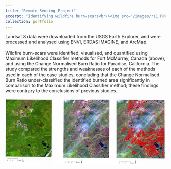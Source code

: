 ```yaml
---
title: "Remote Sensing Project"
excerpt: "Identifying wildfire burn-scars<br/><img src='/images/rs1.PNG' width=500 height=300 >"
collection: portfolio
---
```


Landsat 8 data were downloaded from the USGS Earth Explorer, and were processed and analysed using ENVI, ERDAS IMAGINE, and ArcMap.
<br>
<br>Wildfire burn-scars were identified, visualised, and quantified using Maximum Likelihood Classifier methods for Fort McMurray, Canada (above), and using the Change
Normalised Burn Ratio for Paradise, California. The study compared the strengths and weaknesses of each of the methods used in each of the case studies, concluding that
the Change Normalised Burn Ratio under-classified the identified burned area significantly in comparison to the Maximum Likelihood Classifier method; these findings were
contrary to the conclusions of previous studies. 

<img src='/images/rs1.PNG'>
